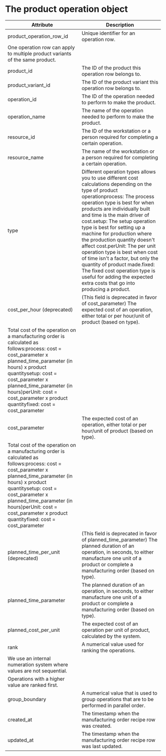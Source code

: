 # The product operation object

| Attribute                                                                                                                                                                                                                                                                                                        | Description                                                                                                                                                                                                                                                                                                                                                                                                                                                                                                                                                                                                            |
| ---------------------------------------------------------------------------------------------------------------------------------------------------------------------------------------------------------------------------------------------------------------------------------------------------------------- | ---------------------------------------------------------------------------------------------------------------------------------------------------------------------------------------------------------------------------------------------------------------------------------------------------------------------------------------------------------------------------------------------------------------------------------------------------------------------------------------------------------------------------------------------------------------------------------------------------------------------- |
| product_operation_row_id                                                                                                                                                                                                                                                                                         | Unique identifier for an operation row.                                                                                                                                                                                                                                                                                                                                                                                                                                                                                                                                                                                |
| One operation row can apply to multiple product variants of the same product.                                                                                                                                                                                                                                    |                                                                                                                                                                                                                                                                                                                                                                                                                                                                                                                                                                                                                        |
| product_id                                                                                                                                                                                                                                                                                                       | The ID of the product this operation row belongs to.                                                                                                                                                                                                                                                                                                                                                                                                                                                                                                                                                                   |
| product_variant_id                                                                                                                                                                                                                                                                                               | The ID of the product variant this operation row belongs to.                                                                                                                                                                                                                                                                                                                                                                                                                                                                                                                                                           |
| operation_id                                                                                                                                                                                                                                                                                                     | The ID of the operation needed to perform to make the product.                                                                                                                                                                                                                                                                                                                                                                                                                                                                                                                                                         |
| operation_name                                                                                                                                                                                                                                                                                                   | The name of the operation needed to perform to make the product.                                                                                                                                                                                                                                                                                                                                                                                                                                                                                                                                                       |
| resource_id                                                                                                                                                                                                                                                                                                      | The ID of the workstation or a person required for completing a certain operation.                                                                                                                                                                                                                                                                                                                                                                                                                                                                                                                                     |
| resource_name                                                                                                                                                                                                                                                                                                    | The name of the workstation or a person required for completing a certain operation.                                                                                                                                                                                                                                                                                                                                                                                                                                                                                                                                   |
| type                                                                                                                                                                                                                                                                                                             | Different operation types allows you to use different cost calculations depending on the type of product operationprocess: The process operation type is best for when products are individually built and time is the main driver of cost.setup: The setup operation type is best for setting up a machine for production where the production quantity doesn't affect cost.perUnit: The per unit operation type is best when cost of time isn't a factor, but only the quantity of product made.fixed: The fixed cost operation type is useful for adding the expected extra costs that go into producing a product. |
| cost_per_hour (deprecated)                                                                                                                                                                                                                                                                                       | (This field is deprecated in favor of cost_parameter) The expected cost of an operation, either total or per hour/unit of product (based on type).                                                                                                                                                                                                                                                                                                                                                                                                                                                                     |
| Total cost of the operation on a manufacturing order is calculated as follows:process: cost = cost_parameter x planned_time_parameter (in hours) x product quantitysetup: cost = cost_parameter x planned_time_parameter (in hours)perUnit: cost = cost_parameter x product quantityfixed: cost = cost_parameter |                                                                                                                                                                                                                                                                                                                                                                                                                                                                                                                                                                                                                        |
| cost_parameter                                                                                                                                                                                                                                                                                                   | The expected cost of an operation, either total or per hour/unit of product (based on type).                                                                                                                                                                                                                                                                                                                                                                                                                                                                                                                           |
| Total cost of the operation on a manufacturing order is calculated as follows:process: cost = cost_parameter x planned_time_parameter (in hours) x product quantitysetup: cost = cost_parameter x planned_time_parameter (in hours)perUnit: cost = cost_parameter x product quantityfixed: cost = cost_parameter |                                                                                                                                                                                                                                                                                                                                                                                                                                                                                                                                                                                                                        |
| planned_time_per_unit (deprecated)                                                                                                                                                                                                                                                                               | (This field is deprecated in favor of planned_time_parameter) The planned duration of an operation, in seconds, to either manufacture one unit of a product or complete a manufacturing order (based on type).                                                                                                                                                                                                                                                                                                                                                                                                         |
| planned_time_parameter                                                                                                                                                                                                                                                                                           | The planned duration of an operation, in seconds, to either manufacture one unit of a product or complete a manufacturing order (based on type).                                                                                                                                                                                                                                                                                                                                                                                                                                                                       |
| planned_cost_per_unit                                                                                                                                                                                                                                                                                            | The expected cost of an operation per unit of product, calculated by the system.                                                                                                                                                                                                                                                                                                                                                                                                                                                                                                                                       |
| rank                                                                                                                                                                                                                                                                                                             | A numerical value used for ranking the operations.                                                                                                                                                                                                                                                                                                                                                                                                                                                                                                                                                                     |
| We use an internal numeration system where values are not sequential.                                                                                                                                                                                                                                            |                                                                                                                                                                                                                                                                                                                                                                                                                                                                                                                                                                                                                        |
| Operations with a higher value are ranked first.                                                                                                                                                                                                                                                                 |                                                                                                                                                                                                                                                                                                                                                                                                                                                                                                                                                                                                                        |
| group_boundary                                                                                                                                                                                                                                                                                                   | A numerical value that is used to group operations that are to be performed in parallel order.                                                                                                                                                                                                                                                                                                                                                                                                                                                                                                                         |
| created_at                                                                                                                                                                                                                                                                                                       | The timestamp when the manufacturing order recipe row was created.                                                                                                                                                                                                                                                                                                                                                                                                                                                                                                                                                     |
| updated_at                                                                                                                                                                                                                                                                                                       | The timestamp when the manufacturing order recipe row was last updated.                                                                                                                                                                                                                                                                                                                                                                                                                                                                                                                                                |
